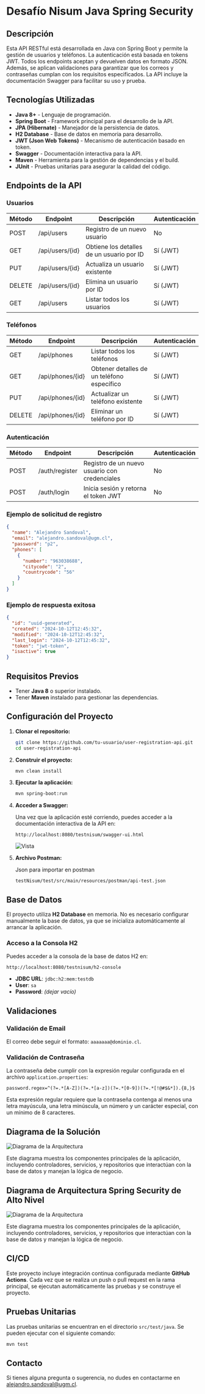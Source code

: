 # Desafío Nisum Java Spring Security

## Descripción

Esta API RESTful está desarrollada en Java con Spring Boot y permite la gestión de usuarios y teléfonos. La autenticación está basada en tokens JWT. Todos los endpoints aceptan y devuelven datos en formato JSON. Además, se aplican validaciones para garantizar que los correos y contraseñas cumplan con los requisitos especificados. La API incluye la documentación Swagger para facilitar su uso y prueba.

## Tecnologías Utilizadas

- **Java 8+** - Lenguaje de programación.
- **Spring Boot** - Framework principal para el desarrollo de la API.
- **JPA (Hibernate)** - Manejador de la persistencia de datos.
- **H2 Database** - Base de datos en memoria para desarrollo.
- **JWT (Json Web Tokens)** - Mecanismo de autenticación basado en token.
- **Swagger** - Documentación interactiva para la API.
- **Maven** - Herramienta para la gestión de dependencias y el build.
- **JUnit** - Pruebas unitarias para asegurar la calidad del código.

## Endpoints de la API

### Usuarios

| Método | Endpoint         | Descripción                                  | Autenticación |
|--------|------------------|----------------------------------------------|---------------|
| POST   | /api/users        | Registro de un nuevo usuario                 | No            |
| GET    | /api/users/{id}   | Obtiene los detalles de un usuario por ID    | Sí (JWT)      |
| PUT    | /api/users/{id}   | Actualiza un usuario existente               | Sí (JWT)      |
| DELETE | /api/users/{id}   | Elimina un usuario por ID                    | Sí (JWT)      |
| GET    | /api/users        | Listar todos los usuarios                    | Sí (JWT)      |

### Teléfonos

| Método | Endpoint         | Descripción                                  | Autenticación |
|--------|------------------|----------------------------------------------|---------------|
| GET    | /api/phones       | Listar todos los teléfonos                   | Sí (JWT)      |
| GET    | /api/phones/{id}  | Obtener detalles de un teléfono específico   | Sí (JWT)      |
| PUT    | /api/phones/{id}  | Actualizar un teléfono existente             | Sí (JWT)      |
| DELETE | /api/phones/{id}  | Eliminar un teléfono por ID                  | Sí (JWT)      |

### Autenticación

| Método | Endpoint         | Descripción                                  | Autenticación |
|--------|------------------|----------------------------------------------|---------------|
| POST   | /auth/register    | Registro de un nuevo usuario con credenciales| No            |
| POST   | /auth/login       | Inicia sesión y retorna el token JWT         | No            |

### Ejemplo de solicitud de registro

```json
{
  "name": "Alejandro Sandoval",
  "email": "alejandro.sandoval@ugm.cl",
  "password": "p2",
  "phones": [
	{
	  "number": "963038688",
	  "citycode": "2",
	  "countrycode": "56"
	}
  ]
}
```

### Ejemplo de respuesta exitosa

```json
{
  "id": "uuid-generated",
  "created": "2024-10-12T12:45:32",
  "modified": "2024-10-12T12:45:32",
  "last_login": "2024-10-12T12:45:32",
  "token": "jwt-token",
  "isactive": true
}
```

## Requisitos Previos

- Tener **Java 8** o superior instalado.
- Tener **Maven** instalado para gestionar las dependencias.

## Configuración del Proyecto

1. **Clonar el repositorio:**

   ```bash
   git clone https://github.com/tu-usuario/user-registration-api.git
   cd user-registration-api
   ```

2. **Construir el proyecto:**

   ```bash
   mvn clean install
   ```

3. **Ejecutar la aplicación:**

   ```bash
   mvn spring-boot:run
   ```

4. **Acceder a Swagger:**
   
   Una vez que la aplicación esté corriendo, puedes acceder a la documentación interactiva de la API en:

	```
   	http://localhost:8080/testnisum/swagger-ui.html
   	```
   ![Vista](swagger.png)	
  

5. **Archivo Postman:**
   
	Json para importar en postman 

	```
  	testNisum/test/src/main/resources/postman/api-test.json
   	```
   




## Base de Datos

El proyecto utiliza **H2 Database** en memoria. No es necesario configurar manualmente la base de datos, ya que se inicializa automáticamente al arrancar la aplicación.

### Acceso a la Consola H2

Puedes acceder a la consola de la base de datos H2 en:
```
http://localhost:8080/testnisum/h2-console
```
- **JDBC URL**: `jdbc:h2:mem:testdb`
- **User**: `sa`
- **Password**: *(dejar vacío)*

## Validaciones

### Validación de Email

El correo debe seguir el formato: `aaaaaaa@dominio.cl`.

### Validación de Contraseña

La contraseña debe cumplir con la expresión regular configurada en el archivo `application.properties`:

```properties
password.regex=^(?=.*[A-Z])(?=.*[a-z])(?=.*[0-9])(?=.*[!@#$&*]).{8,}$
```

Esta expresión regular requiere que la contraseña contenga al menos una letra mayúscula, una letra minúscula, un número y un carácter especial, con un mínimo de 8 caracteres.

## Diagrama de la Solución

![Diagrama de la Arquitectura](diagrama_arquitectura.png)

Este diagrama muestra los componentes principales de la aplicación, incluyendo controladores, servicios, y repositorios que interactúan con la base de datos y manejan la lógica de negocio.


## Diagrama de Arquitectura Spring Security de Alto Nivel

![Diagrama de la Arquitectura](Filter.png)

Este diagrama muestra los componentes principales de la aplicación, incluyendo controladores, servicios, y repositorios que interactúan con la base de datos y manejan la lógica de negocio.


## CI/CD

Este proyecto incluye integración continua configurada mediante **GitHub Actions**. Cada vez que se realiza un push o pull request en la rama principal, se ejecutan automáticamente las pruebas y se construye el proyecto.

## Pruebas Unitarias

Las pruebas unitarias se encuentran en el directorio `src/test/java`. Se pueden ejecutar con el siguiente comando:

```bash
mvn test
```


## Contacto

Si tienes alguna pregunta o sugerencia, no dudes en contactarme en [alejandro.sandoval@ugm.cl](mailto:alejandro.sandoval@ugm.cl).
